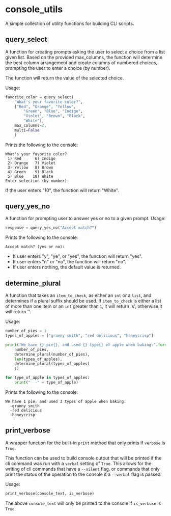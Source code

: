 # console_utils
A simple collection of utility functions for building CLI scripts.

## query_select
A function for creating prompts asking the user to select a choice from a list 
given list. Based on the provided max_columns, the function will determine the 
best column arrangement and create columns of numbered choices, prompting the
user to enter a choice (by number).

The function will return the value of the selected choice.

Usage:

```python
favorite_color = query_select(
	"What's your favorite color?",
	["Red", "Orange", "Yellow",
		"Green", "Blue", "Indigo",
		"Violet", "Brown", "Black",
		"White"],
	max_columns=2,
	multi=False
	)
```

Prints the following to the console:

```text
What's your favorite color?
 1) Red      6) Indigo
 2) Orange   7) Violet
 3) Yellow   8) Brown
 4) Green    9) Black
 5) Blue    10) White
Enter selection (by number):
```

If the user enters "10", the function will return "White".

## query_yes_no
A function for prompting user to answer yes or no to a given prompt.
Usage:

```python
response = query_yes_no("Accept match?")
```

Prints the following to the console:

```text	
Accept match? (yes or no):
```

- If user enters "y", "ye", or "yes", the function will return "yes".
- If user enters "n" or "no", the function will return "no".
- If user enters nothing, the default value is returned.

## determine_plural
A function that takes an `item_to_check`, as either an `int` or a `list`, and
determines if a plural suffix should be used. If `item_to_check` is either a 
list of more than one item or an `int` greater than `1`, it will return 's', 
otherwise it will return ''.

Usage:

```python
number_of_pies = 1
types_of_apples = ["granny smith", "red delicious", "honeycrisp"]

print("We have {} pie{}, and used {} type{} of apple when baking:".format(
	number_of_pies,
	determine_plural(number_of_pies),
	len(types_of_apples),
	determine_plural(types_of_apples)
	))

for type_of_apple in types_of_apples:
	print("  -" + type_of_apple)
```

Prints the following to the console:

```text
We have 1 pie, and used 3 types of apple when baking:
  -granny smith
  -red delicious
  -honeycrisp
```

## print_verbose
A wrapper function for the built-in `print` method that only prints if `verbose` 
is `True`.

This function can be used to build console output that will be printed if
the cli command was run with a `verbal` setting of `True`. This allows for the
writing of cli commands that have a `--silent` flag, or commands that only 
print the status of the operation to the console if a `--verbal` flag is passed.

Usage:

```python
print_verbose(console_text, is_verbose)
```

The above `console_text` will only be printed to the console if `is_verbose` is
`True`.
